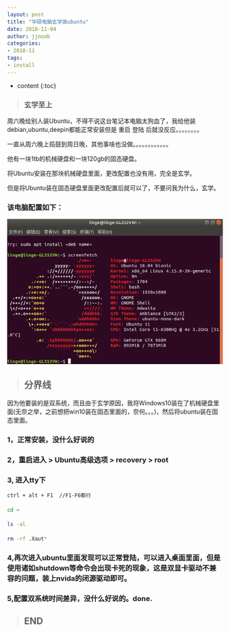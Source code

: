 ```yaml
---
layout: post
title: "华硕电脑玄学装ubuntu"
date: 2018-11-04
author: jjnoob
categories:
- 2018-11
tags:
- install
---
```


* content
{:toc}

> ### 玄学至上

周六晚给别人装Ubuntu，不得不说这台笔记本电脑太狗血了，我给他装debian,ubuntu,deepin都能正常安装但是 重启 登陆 后就没反应。。。。。。。。

一直从周六晚上捣鼓到周日晚，其他事啥也没做。。。。。。。。。。。。

他有一块1tb的机械硬盘和一块120gb的固态硬盘。

将Ubuntu安装在那块机械硬盘里面，更改配置也没有用，完全是玄学。

但是将Ubuntu装在固态硬盘里面更改配置后就可以了，不要问我为什么，玄学。

### 该电脑配置如下：

![img](/screenshots/ubuntu-desktop-gouxue.png)

> ## 分界线

因为他要装的是双系统，而且由于玄学原因，我将Windows10装在了机械硬盘里面(无奈之举，之前想把win10装在固态里面的，奈何。。。)，然后将ubuntu装在固态里面。

### 1，正常安装，没什么好说的

### 2，重启进入 > Ubuntu高级选项 > recovery > root 

### 3, 进入tty下
```bash
ctrl + alt + F1  //F1-F6都行

cd ~

ls -al

rm -rf .Xaut*
```

### 4,再次进入ubuntu里面发现可以正常登陆，可以进入桌面里面，但是使用诸如shutdown等命令会出现卡死的现象，这是双显卡驱动不兼容的问题，装上nvida的闭源驱动即可。

### 5,配置双系统时间差异，没什么好说的。done.

> ## END


